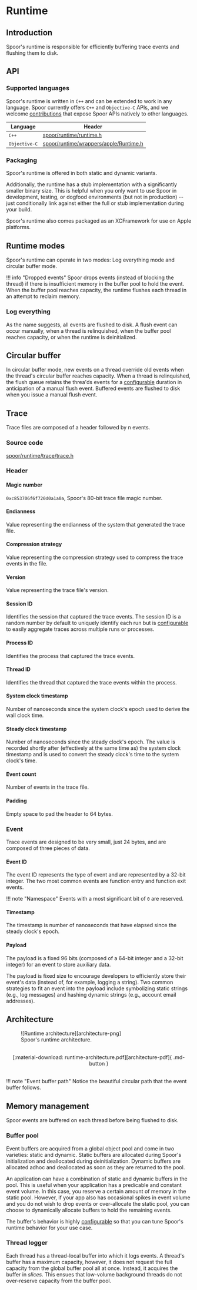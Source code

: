 # Runtime

## Introduction

Spoor's runtime is responsible for efficiently buffering trace events and
flushing them to disk.

## API

### Supported languages

Spoor's runtime is written in `C++` and can be extended to work in any language.
Spoor currently offers `C++` and `Objective-C` APIs, and we welcome
[contributions][contributing] that expose Spoor APIs natively to other
languages.

Language      | Header
------------- | --------------------------------------------------
`C++`         | [spoor/runtime/runtime.h][cc-api]
`Objective-C` | [spoor/runtime/wrappers/apple/Runtime.h][objc-api]

### Packaging

Spoor's runtime is offered in both static and dynamic variants.

Additionally, the runtime has a stub implementation with a significantly smaller
binary size. This is helpful when you only want to use Spoor in development,
testing, or dogfood environments (but not in production) -- just conditionally
link against either the full or stub implementation during your build.

Spoor's runtime also comes packaged as an XCFramework for use on Apple
platforms.

## Runtime modes

Spoor's runtime can operate in two modes: Log everything mode and circular
buffer mode.

!!! info "Dropped events"
    Spoor drops events (instead of blocking the thread) if there is
    insufficient memory in the buffer pool to hold the event. When the buffer
    pool reaches capacity, the runtime flushes each thread in an attempt to
    reclaim memory.

### Log everything

As the name suggests, all events are flushed to disk. A flush event can occur
manually, when a thread is relinquished, when the buffer pool reaches capacity,
or when the runtime is deinitialized.


## Circular buffer

In circular buffer mode, new events on a thread override old events when the
thread's circular buffer reaches capacity. When a thread is relinquished, the
flush queue retains the threa'ds events for a
[configurable][buffer-retention-config] duration in anticipation of a manual
flush event. Buffered events are flushed to disk when you issue a manual flush
event.

## Trace

Trace files are composed of a header followed by n events.

### Source code

[spoor/runtime/trace/trace.h][trace-h]

### Header

#### Magic number

`0xc853706f6f720d0a1a0a`, Spoor's 80-bit trace file magic number.

#### Endianness

Value representing the endianness of the system that generated the trace file.

#### Compression strategy

Value representing the compression strategy used to compress the trace events in
the file.

#### Version

Value representing the trace file's version.

#### Session ID

Identifies the session that captured the trace events. The session ID is a
random number by default to uniquely identify each run but is
[configurable][session-id-config] to easily aggregate traces across multiple
runs or processes.

#### Process ID

Identifies the process that captured the trace events.

#### Thread ID

Identifies the thread that captured the trace events within the process.

#### System clock timestamp

Number of nanoseconds since the system clock's epoch used to derive the wall
clock time.

#### Steady clock timestamp

Number of nanoseconds since the steady clock's epoch. The value is recorded
shortly after (effectively at the same time as) the system clock timestamp and
is used to convert the steady clock's time to the system clock's time.

#### Event count

Number of events in the trace file.

#### Padding

Empty space to pad the header to 64 bytes.

### Event

Trace events are designed to be very small, just 24 bytes, and are composed of
three pieces of data.

#### Event ID

The event ID represents the type of event and are represented by a 32-bit
integer. The two most common events are function entry and function exit events.

!!! note "Namespace"
    Events with a most significant bit of `0` are reserved.

#### Timestamp

The timestamp is number of nanoseconds that have elapsed since the steady
clock's epoch.

#### Payload

The payload is a fixed 96 bits (composed of a 64-bit integer and a 32-bit
integer) for an event to store auxiliary data.

The payload is fixed size to encourage developers to efficiently store their
event's data (instead of, for example, logging a string). Two common strategies
to fit an event into the payload include symbolizing static strings (e.g., log
messages) and hashing dynamic strings (e.g., account email addresses).

## Architecture

<figure markdown>
  ![Runtime architecture][architecture-png]
  <figcaption>Spoor's runtime architecture.</figcaption>
</figure>

<br />
<center>
  [:material-download: runtime-architecture.pdf][architecture-pdf]{ .md-button }
</center>
<br />

!!! note "Event buffer path"
    Notice the beautiful circular path that the event buffer follows.

## Memory management

Spoor events are buffered on each thread before being flushed to disk.

### Buffer pool

Event buffers are acquired from a global object pool and come in two varieties:
static and dynamic. Static buffers are allocated during Spoor's initialization
and deallocated during deinitialization. Dynamic buffers are allocated adhoc and
deallocated as soon as they are returned to the pool.

An application can have a combination of static and dynamic buffers in the pool.
This is useful when your application has a predicable and constant event volume.
In this case, you reserve a certain amount of memory in the static pool.
However, if your app also has occasional spikes in event volume and you do not
wish to drop events or over-allocate the static pool, you can choose to
dynamically allocate buffers to hold the remaining events.

The buffer's behavior is highly [configurable][configuration] so that you can
tune Spoor's runtime behavior for your use case.

### Thread logger

Each thread has a thread-local buffer into which it logs events. A thread's
buffer has a maximum capacity, however, it does not request the full capacity
from the global buffer pool all at once. Instead, it acquires the buffer in
_slices_. This ensues that low-volume background threads do not over-reserve
capacity from the buffer pool.

[architecture-pdf]: runtime-architecture.pdf
[architecture-png]: runtime-architecture.png
[buffer-retention-config]: configuration/#event-buffer-retention-duration
[cc-api]: https://github.com/microsoft/spoor/blob/master/spoor/runtime/runtime.h
[contributing]: /contributing
[objc-api]: https://github.com/microsoft/spoor/blob/master/spoor/runtime/wrappers/apple/Runtime.h
[session-id-config]: configuration/#session-id
[trace-h]: https://github.com/microsoft/spoor/blob/master/spoor/runtime/trace/trace.h
[configuration]: configuration

